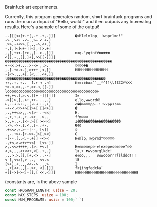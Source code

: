 Brainfuck art experiments.

Currently, this program generates random, short brainfuck programs and runs them
on an input of "Hello, world!" and then outputs any interesting results. Here's
a sample of some of the output!


```
-.[[[<>]+.+[,.+.-+,.]]]         �☺HIelmlop, !woprlmd!"
->.,>+>.-<+,,>+[<.+-]
.>>,-+<>>.[.,,->,<+.]
-,[,]<[<+-][<],-[>.+]
,,[,+<+.]+>,,[.->-,[]]          nnq."yqtnf#☻☻☻☻☻
<[].-..[[.]+[,>>[[-]]]]         �������������������������������������������������
+-<<.>+....>-<+.,,>.            ☺☺☺☺☻�
,.[-+>.<.],>+++,,<,[]           HHHHHHHHHHHHHHH
-[<>,,,.+[,[<..].<+.]]          l���������������������������������������������
<+,.+,-+..--[.>.<-.<]           Heecbbaa``__^^]]\\[[ZZYYXX
+>.<,>>,,.+,>>-<,[[.]]          loooooooooooooooooooooooooooooooooooooooooo
++,+<.[,>.<.[[+]-][[]]]         Ie
->[]>,[,.>+,++-,..,.]           ello,wwordd!
>,--<->+-,.[<.<.+-,+]           e��mmmmpp--!!xxppssmm
-+-<.<>>+>[]>+[[[]<+]]          �
,.,++<>>,,.<[>-,.-<<]           Hl
-,+,+.<.,+.->+...>..            ffm☺☺☺
>.,+.,-.[<-.>][.><<<]           Id�������������������
,->,->-.[,<..[-]]+-.            �dd
.+<<>,<.>--[--,,[<]]            ☺
.,-.+><-[+->>-]>[,><]           G
-[--,[.,<.-,+]].-<><            Hemlp,!wprmd"☺☺☺☺☺
.,+<,>.>+>+<<[-,[<<-]]
>,.<<>++++,.[>.,+<.]            Heememepe-e!exepesemeee"e☺
<,>,,,.<+<<+,<[-.+,.]           ln,+ ▼wvonrqlkdc!
,,.>,>.[],[+,<>...--]           eooo,,,   wwwooorrrlllddd!!!
<-[,<<>],>-,.,--<<.<            lH
[>+],+.,,,<<-->..,,>            I
,,+[<<.,,[-.>+,,<].[]]          fkjihgfedcba`
+[[->]<><]-[[,[.<<.<]]]         HHHHHHHHHHHHHHHHHHHHHHHHHHHHH
```

(constants are, in the above sample
```rust 
const PROGRAM_LENGTH: usize = 20;
const MAX_STEPS: usize = 100;
const NUM_PROGRAMS: usize = 100;```)
